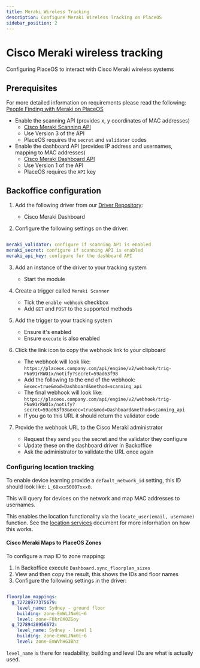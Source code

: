 ```yaml
---
title: Meraki Wireless Tracking
description: Configure Meraki Wireless Tracking on PlaceOS
sidebar_position: 2
---
```


# Cisco Meraki wireless tracking

Configuring PlaceOS to interact with Cisco Meraki wireless systems


## Prerequisites

For more detailed information on requirements please read the following:
[People Finding with Meraki on PlaceOS](people-finding-with-meraki.md)

* Enable the scanning API (provides x, y coordinates of MAC addresses)
  * [Cisco Meraki Scanning API](https://developer.cisco.com/meraki/scanning-api/#!introduction/scanning-api)
  * Use Version 3 of the API
  * PlaceOS requires the `secret` and `validator` codes
* Enable the dashboard API (provides IP address and usernames, mapping to MAC addresses)
  * [Cisco Meraki Dashboard API](https://documentation.meraki.com/zGeneral_Administration/Other_Topics/The_Cisco_Meraki_Dashboard_API)
  * Use Version 1 of the API
  * PlaceOS requires the `API` key


## Backoffice configuration

1. Add the following driver from our [Driver Repository](https://github.com/PlaceOS/drivers):
   * Cisco Meraki Dashboard

2. Configure the following settings on the driver:

```yaml

meraki_validator: configure if scanning API is enabled
meraki_secret: configure if scanning API is enabled
meraki_api_key: configure for the dashboard API

```

3. Add an instance of the driver to your tracking system
   * Start the module

4. Create a trigger called `Meraki Scanner`
   * Tick the `enable webhook` checkbox
   * Add `GET` and `POST` to the supported methods

5. Add the trigger to your tracking system
   * Ensure it's enabled
   * Ensure `execute` is also enabled

6. Click the link icon to copy the webhook link to your clipboard
   * The webhook will look like: `https://placeos.company.com/api/engine/v2/webhook/trig-FNo91rRWO1x/notify?secret=59ad63f98`
   * Add the following to the end of the webhook: `&exec=true&mod=Dashboard&method=scanning_api`
   * The final webhook will look like: `https://placeos.company.com/api/engine/v2/webhook/trig-FNo91rRWO1x/notify?secret=59ad63f98&exec=true&mod=Dashboard&method=scanning_api`
   * If you go to this URL it should return the validator code

7. Provide the webhook URL to the Cisco Meraki administrator
   * Request they send you the secret and the validator they configure
   * Update these on the dashboard driver in Backoffice
   * Ask the administrator to validate the URL once again


### Configuring location tracking

To enable device learning provide a `default_network_id` setting, this ID should look like: `L_68xxx50007xxx0`.

This will query for devices on the network and map MAC addresses to usernames.

This enables the location functionality via the `locate_user(email, username)` function.
See the [location services](location-services.md) document for more information on how this works.


#### Cisco Meraki Maps to PlaceOS Zones

To configure a map ID to zone mapping:

1. In Backoffice execute `Dashboard.sync_floorplan_sizes`
2. View and then copy the result, this shows the IDs and floor names
3. Configure the following settings in the driver:

```yaml

floorplan_mappings:
  g_72728977375679:
    level_name: Sydney - ground floor
    building: zone-EmWLJNm0i~6
    level: zone-FBkrOX0ZGoy
  g_72789428956672:
    level_name: Sydney - level 1
    building: zone-EmWLJNm0i~6
    level: zone-EmWVhHG3Bhz

```

`level_name` is there for readability, building and level IDs are what is actually used.